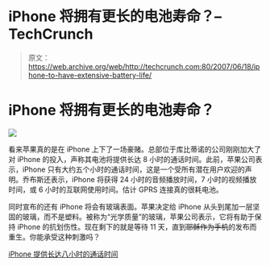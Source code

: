 # iPhone 将拥有更长的电池寿命？–TechCrunch

> 原文：<https://web.archive.org/web/http://techcrunch.com:80/2007/06/18/iphone-to-have-extensive-battery-life/>

# iPhone 将拥有更长的电池寿命？

![](img/5b095a81123aff69656c3456246ec21f.png)

看来苹果真的是在 iPhone 上下了一场豪赌。总部位于库比蒂诺的公司刚刚加大了对 iPhone 的投入，声称其电池将提供长达 8 小时的通话时间。此前，苹果公司表示，iPhone 只有大约五个小时的通话时间，这是一个受所有潜在用户欢迎的声明。乔布斯还表示，iPhone 将获得 24 小时的音频播放时间，7 小时的视频播放时间，或 6 小时的互联网使用时间。估计 GPRS 连接真的很耗电池。

同时宣布的还有 iPhone 将会有玻璃表面。苹果决定给 iPhone 从头到尾加一层坚固的玻璃，而不是塑料。被称为“光学质量”的玻璃，苹果公司表示，它将有助于保持 iPhone 的抗划伤性。现在剩下的就是等待 11 天，直到~~耶稣作为手机~~的发布而重生。你能承受这种刺激吗？

[iPhone 提供长达八小时的通话时间](https://web.archive.org/web/20201125140835/http://www.prnewswire.com/mnr/apple/28700/)